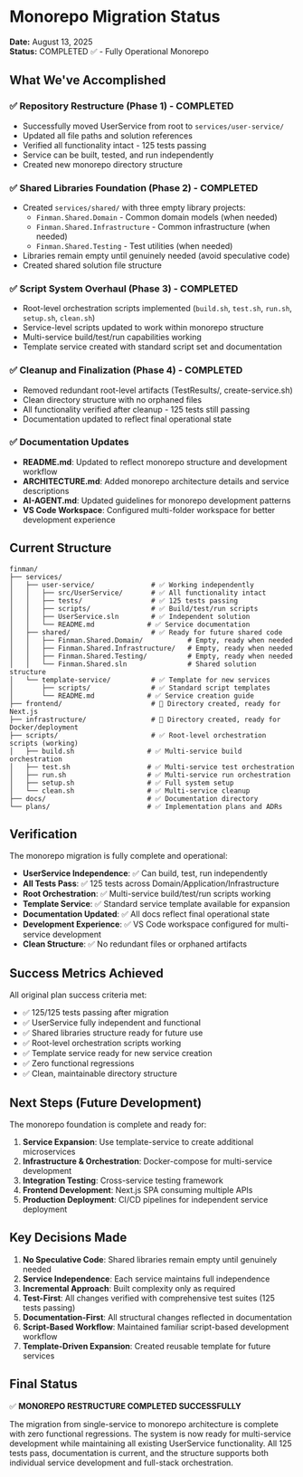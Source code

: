 # Monorepo Migration Status

**Date:** August 13, 2025  
**Status:** COMPLETED ✅ - Fully Operational Monorepo

## What We've Accomplished

### ✅ Repository Restructure (Phase 1) - COMPLETED
- Successfully moved UserService from root to `services/user-service/`
- Updated all file paths and solution references
- Verified all functionality intact - 125 tests passing
- Service can be built, tested, and run independently
- Created new monorepo directory structure

### ✅ Shared Libraries Foundation (Phase 2) - COMPLETED  
- Created `services/shared/` with three empty library projects:
  - `Finman.Shared.Domain` - Common domain models (when needed)
  - `Finman.Shared.Infrastructure` - Common infrastructure (when needed)  
  - `Finman.Shared.Testing` - Test utilities (when needed)
- Libraries remain empty until genuinely needed (avoid speculative code)
- Created shared solution file structure

### ✅ Script System Overhaul (Phase 3) - COMPLETED
- Root-level orchestration scripts implemented (`build.sh`, `test.sh`, `run.sh`, `setup.sh`, `clean.sh`)
- Service-level scripts updated to work within monorepo structure
- Multi-service build/test/run capabilities working
- Template service created with standard script set and documentation

### ✅ Cleanup and Finalization (Phase 4) - COMPLETED
- Removed redundant root-level artifacts (TestResults/, create-service.sh)
- Clean directory structure with no orphaned files
- All functionality verified after cleanup - 125 tests still passing
- Documentation updated to reflect final operational state

### ✅ Documentation Updates
- **README.md**: Updated to reflect monorepo structure and development workflow
- **ARCHITECTURE.md**: Added monorepo architecture details and service descriptions
- **AI-AGENT.md**: Updated guidelines for monorepo development patterns
- **VS Code Workspace**: Configured multi-folder workspace for better development experience

## Current Structure

```
finman/
├── services/
│   ├── user-service/              # ✅ Working independently
│   │   ├── src/UserService/       # ✅ All functionality intact
│   │   ├── tests/                 # ✅ 125 tests passing  
│   │   ├── scripts/               # ✅ Build/test/run scripts
│   │   ├── UserService.sln        # ✅ Independent solution
│   │   └── README.md             # ✅ Service documentation
│   ├── shared/                    # ✅ Ready for future shared code
│   │   ├── Finman.Shared.Domain/           # Empty, ready when needed
│   │   ├── Finman.Shared.Infrastructure/   # Empty, ready when needed  
│   │   ├── Finman.Shared.Testing/          # Empty, ready when needed
│   │   └── Finman.Shared.sln               # Shared solution structure
│   └── template-service/          # ✅ Template for new services
│       ├── scripts/               # ✅ Standard script templates
│       └── README.md             # ✅ Service creation guide
├── frontend/                      # 📁 Directory created, ready for Next.js
├── infrastructure/                # 📁 Directory created, ready for Docker/deployment
├── scripts/                       # ✅ Root-level orchestration scripts (working)
│   ├── build.sh                  # ✅ Multi-service build orchestration
│   ├── test.sh                   # ✅ Multi-service test orchestration  
│   ├── run.sh                    # ✅ Multi-service run orchestration
│   ├── setup.sh                  # ✅ Full system setup
│   └── clean.sh                  # ✅ Multi-service cleanup
├── docs/                         # ✅ Documentation directory
└── plans/                        # ✅ Implementation plans and ADRs
```

## Verification

The monorepo migration is fully complete and operational:

- **UserService Independence**: ✅ Can build, test, run independently
- **All Tests Pass**: ✅ 125 tests across Domain/Application/Infrastructure
- **Root Orchestration**: ✅ Multi-service build/test/run scripts working
- **Template Service**: ✅ Standard service template available for expansion
- **Documentation Updated**: ✅ All docs reflect final operational state  
- **Development Experience**: ✅ VS Code workspace configured for multi-service development
- **Clean Structure**: ✅ No redundant files or orphaned artifacts

## Success Metrics Achieved

All original plan success criteria met:
- ✅ 125/125 tests passing after migration
- ✅ UserService fully independent and functional
- ✅ Shared libraries structure ready for future use
- ✅ Root-level orchestration scripts working
- ✅ Template service ready for new service creation
- ✅ Zero functional regressions
- ✅ Clean, maintainable directory structure

## Next Steps (Future Development)

The monorepo foundation is complete and ready for:

1. **Service Expansion**: Use template-service to create additional microservices
2. **Infrastructure & Orchestration**: Docker-compose for multi-service development  
3. **Integration Testing**: Cross-service testing framework
4. **Frontend Development**: Next.js SPA consuming multiple APIs
5. **Production Deployment**: CI/CD pipelines for independent service deployment

## Key Decisions Made

1. **No Speculative Code**: Shared libraries remain empty until genuinely needed
2. **Service Independence**: Each service maintains full independence  
3. **Incremental Approach**: Built complexity only as required
4. **Test-First**: All changes verified with comprehensive test suites (125 tests passing)
5. **Documentation-First**: All structural changes reflected in documentation
6. **Script-Based Workflow**: Maintained familiar script-based development workflow
7. **Template-Driven Expansion**: Created reusable template for future services

## Final Status

✅ **MONOREPO RESTRUCTURE COMPLETED SUCCESSFULLY**

The migration from single-service to monorepo architecture is complete with zero functional regressions. The system is now ready for multi-service development while maintaining all existing UserService functionality. All 125 tests pass, documentation is current, and the structure supports both individual service development and full-stack orchestration.

